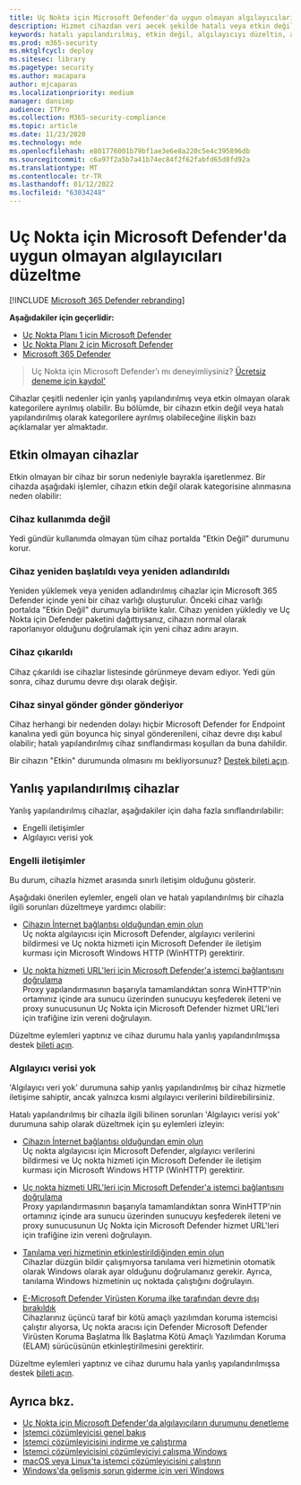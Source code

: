 ```yaml
---
title: Uç Nokta için Microsoft Defender'da uygun olmayan algılayıcıları düzeltme
description: Hizmet cihazdan veri aecek şekilde hatalı veya etkin değil olarak bildiren cihaz algılayıcılarını düzeltin.
keywords: hatalı yapılandırılmış, etkin değil, algılayıcıyı düzeltin, algılayıcı durumu, algılayıcı verisi yok, algılayıcı verileri, engelli iletişimler, iletişim
ms.prod: m365-security
ms.mktglfcycl: deploy
ms.sitesec: library
ms.pagetype: security
ms.author: macapara
author: mjcaparas
ms.localizationpriority: medium
manager: dansimp
audience: ITPro
ms.collection: M365-security-compliance
ms.topic: article
ms.date: 11/23/2020
ms.technology: mde
ms.openlocfilehash: e801776001b79bf1ae3e6e8a220c5e4c395896db
ms.sourcegitcommit: c6a97f2a5b7a41b74ec84f2f62fabfd65d8fd92a
ms.translationtype: MT
ms.contentlocale: tr-TR
ms.lasthandoff: 01/12/2022
ms.locfileid: "63034248"
---
```

# <a name="fix-unhealthy-sensors-in-microsoft-defender-for-endpoint"></a>Uç Nokta için Microsoft Defender'da uygun olmayan algılayıcıları düzeltme

[!INCLUDE [Microsoft 365 Defender rebranding](../../includes/microsoft-defender.md)]

**Aşağıdakiler için geçerlidir:**
- [Uç Nokta Planı 1 için Microsoft Defender](https://go.microsoft.com/fwlink/?linkid=2154037)
- [Uç Nokta Planı 2 için Microsoft Defender](https://go.microsoft.com/fwlink/?linkid=2154037)
- [Microsoft 365 Defender](https://go.microsoft.com/fwlink/?linkid=2118804)

> Uç Nokta için Microsoft Defender'ı mı deneyimliysiniz? [Ücretsiz deneme için kaydol'](https://signup.microsoft.com/create-account/signup?products=7f379fee-c4f9-4278-b0a1-e4c8c2fcdf7e&ru=https://aka.ms/MDEp2OpenTrial?ocid=docs-wdatp-fixsensor-abovefoldlink)

Cihazlar çeşitli nedenler için yanlış yapılandırılmış veya etkin olmayan olarak kategorilere ayrılmış olabilir. Bu bölümde, bir cihazın etkin değil veya hatalı yapılandırılmış olarak kategorilere ayrılmış olabileceğine ilişkin bazı açıklamalar yer almaktadır.

## <a name="inactive-devices"></a>Etkin olmayan cihazlar

Etkin olmayan bir cihaz bir sorun nedeniyle bayrakla işaretlenmez. Bir cihazda aşağıdaki işlemler, cihazın etkin değil olarak kategorisine alınmasına neden olabilir:

### <a name="device-is-not-in-use"></a>Cihaz kullanımda değil

Yedi gündür kullanımda olmayan tüm cihaz portalda "Etkin Değil" durumunu korur.

### <a name="device-was-reinstalled-or-renamed"></a>Cihaz yeniden başlatıldı veya yeniden adlandırıldı
Yeniden yüklemek veya yeniden adlandırılmış cihazlar için Microsoft 365 Defender içinde yeni bir cihaz varlığı oluşturulur. Önceki cihaz varlığı portalda "Etkin Değil" durumuyla birlikte kalır. Cihazı yeniden yüklediy ve Uç Nokta için Defender paketini dağıttıysanız, cihazın normal olarak raporlanıyor olduğunu doğrulamak için yeni cihaz adını arayın.

### <a name="device-was-offboarded"></a>Cihaz çıkarıldı
Cihaz çıkarıldı ise cihazlar listesinde görünmeye devam ediyor. Yedi gün sonra, cihaz durumu devre dışı olarak değişir.

### <a name="device-is-not-sending-signals"></a>Cihaz sinyal gönder gönder gönderiyor
Cihaz herhangi bir nedenden dolayı hiçbir Microsoft Defender for Endpoint kanalına yedi gün boyunca hiç sinyal gönderenileni, cihaz devre dışı kabul olabilir; hatalı yapılandırılmış cihaz sınıflandırması koşulları da buna dahildir.

Bir cihazın "Etkin" durumunda olmasını mı bekliyorsunuz? [Destek bileti açın](https://support.microsoft.com/getsupport?wf=0&tenant=ClassicCommercial&oaspworkflow=start_1.0.0.0&locale=en-us&supportregion=en-us&pesid=16055&ccsid=636206786382823561).

## <a name="misconfigured-devices"></a>Yanlış yapılandırılmış cihazlar
Yanlış yapılandırılmış cihazlar, aşağıdakiler için daha fazla sınıflandırılabilir:
- Engelli iletişimler
- Algılayıcı verisi yok

### <a name="impaired-communications"></a>Engelli iletişimler
Bu durum, cihazla hizmet arasında sınırlı iletişim olduğunu gösterir.

Aşağıdaki önerilen eylemler, engeli olan ve hatalı yapılandırılmış bir cihazla ilgili sorunları düzeltmeye yardımcı olabilir:

- [Cihazın İnternet bağlantısı olduğundan emin olun](troubleshoot-onboarding.md#troubleshoot-onboarding-issues-on-the-device)</br>
  Uç nokta algılayıcısı için Microsoft Defender, algılayıcı verilerini bildirmesi ve Uç nokta hizmeti için Microsoft Defender ile iletişim kurması için Microsoft Windows HTTP (WinHTTP) gerektirir.

- [Uç nokta hizmeti URL'leri için Microsoft Defender'a istemci bağlantısını doğrulama](configure-proxy-internet.md#verify-client-connectivity-to-microsoft-defender-for-endpoint-service-urls)</br>
  Proxy yapılandırmasının başarıyla tamamlandıktan sonra WinHTTP'nin ortamınız içinde ara sunucu üzerinden sunucuyu keşfederek ileteni ve proxy sunucusunun Uç Nokta için Microsoft Defender hizmet URL'leri için trafiğine izin vereni doğrulayın.

Düzeltme eylemleri yaptınız ve cihaz durumu hala yanlış yapılandırılmışsa destek [bileti açın](https://go.microsoft.com/fwlink/?LinkID=761093&clcid=0x409).

### <a name="no-sensor-data"></a>Algılayıcı verisi yok
'Algılayıcı veri yok' durumuna sahip yanlış yapılandırılmış bir cihaz hizmetle iletişime sahiptir, ancak yalnızca kısmi algılayıcı verilerini bildirebilirsiniz.

Hatalı yapılandırılmış bir cihazla ilgili bilinen sorunları 'Algılayıcı verisi yok' durumuna sahip olarak düzeltmek için şu eylemleri izleyin:

- [Cihazın İnternet bağlantısı olduğundan emin olun](troubleshoot-onboarding.md#troubleshoot-onboarding-issues-on-the-device)</br>
  Uç nokta algılayıcısı için Microsoft Defender, algılayıcı verilerini bildirmesi ve Uç nokta hizmeti için Microsoft Defender ile iletişim kurması için Microsoft Windows HTTP (WinHTTP) gerektirir.

- [Uç nokta hizmeti URL'leri için Microsoft Defender'a istemci bağlantısını doğrulama](configure-proxy-internet.md#verify-client-connectivity-to-microsoft-defender-for-endpoint-service-urls)</br>
  Proxy yapılandırmasının başarıyla tamamlandıktan sonra WinHTTP'nin ortamınız içinde ara sunucu üzerinden sunucuyu keşfederek ileteni ve proxy sunucusunun Uç Nokta için Microsoft Defender hizmet URL'leri için trafiğine izin vereni doğrulayın.

- [Tanılama veri hizmetinin etkinleştirildiğinden emin olun](troubleshoot-onboarding.md#ensure-the-diagnostics-service-is-enabled)</br>
Cihazlar düzgün bildir çalışmıyorsa tanılama veri hizmetinin otomatik olarak Windows olarak ayar olduğunu doğrulamanız gerekir. Ayrıca, tanılama Windows hizmetinin uç noktada çalıştığını doğrulayın.

- [E-Microsoft Defender Virüsten Koruma ilke tarafından devre dışı bırakıldık](troubleshoot-onboarding.md#ensure-that-microsoft-defender-antivirus-is-not-disabled-by-a-policy)</br>
Cihazlarınız üçüncü taraf bir kötü amaçlı yazılımdan koruma istemcisi çalıştır alıyorsa, Uç nokta aracısı için Defender Microsoft Defender Virüsten Koruma Başlatma İlk Başlatma Kötü Amaçlı Yazılımdan Koruma (ELAM) sürücüsünün etkinleştirilmesini gerektirir.

Düzeltme eylemleri yaptınız ve cihaz durumu hala yanlış yapılandırılmışsa destek [bileti açın](https://go.microsoft.com/fwlink/?LinkID=761093&clcid=0x409).

## <a name="see-also"></a>Ayrıca bkz.
- [Uç Nokta için Microsoft Defender'da algılayıcıların durumunu denetleme](check-sensor-status.md)
- [İstemci çözümleyicisi genel bakış](overview-client-analyzer.md)
- [İstemci çözümleyicisini indirme ve çalıştırma](download-client-analyzer.md)
- [İstemci çözümleyicisini çözümleyiciyi çalışma Windows](run-analyzer-windows.md)
- [macOS veya Linux'ta istemci çözümleyicisini çalıştırın](run-analyzer-macos-linux.md)
- [Windows'da gelişmiş sorun giderme için veri Windows](data-collection-analyzer.md)

